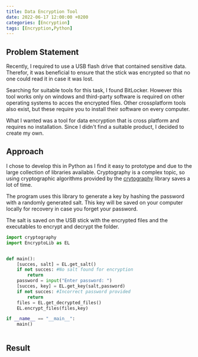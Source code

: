 ```yaml
---
title: Data Encryption Tool
date: 2022-06-17 12:00:00 +0200
categories: [Encryption]
tags: [Encryption,Python]
---
```


<!-- # An encryption tool for data protection. -->
## Problem Statement

Recently, I required to use a USB flash drive that contained sensitive data. Therefor, it was beneficial to ensure that the stick was encrypted so that no one could read it in case it was lost.

Searching for suitable tools for this task, I found BitLocker. However this tool works only on windows and third-party software is required on other operating systems to acces the encrypted files. Other crossplatform tools also exist, but these require you to install their software on every computer.

What I wanted was a tool for data encryption that is cross platform and requires no installation. Since I didn't find a suitable product, I decided to create my own. 

## Approach

I chose to develop this in Python as I find it easy to prototype and due to the large collection of libraries available. Cryptography is a complex topic, so using cryptographic algorithms provided by the [crytography](https://pypi.org/project/cryptography/) library saves a lot of time.


The program uses this library to generate a key by hashing the password with a randomly generated salt. This key will be saved on your computer locally for recovery in case you forget your password.

The salt is saved on the USB stick with the encrypted files and the executables to encrypt and decrypt the folder.



```python
import cryptography
import EncryptoLib as EL


def main():
    [succes, salt] = EL.get_salt()
    if not succes: #No salt found for encryption
        return
    password = input("Enter password: ")
    [succes, key] = EL.get_key(salt,password)
    if not succes: #Incorrect password provided
        return
    files = EL.get_decrypted_files()
    EL.encrypt_files(files,key)

if __name__ == "__main__":
    main()
    
```

## Result



